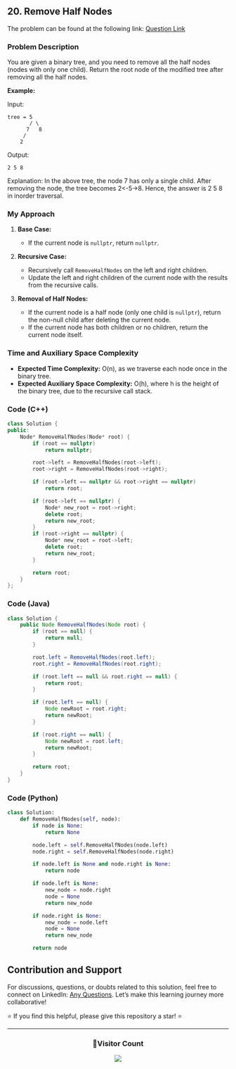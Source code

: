 ## 20. Remove Half Nodes

The problem can be found at the following link: [Question Link](https://www.geeksforgeeks.org/problems/remove-half-nodes/1)

### Problem Description

You are given a binary tree, and you need to remove all the half nodes (nodes with only one child). Return the root node of the modified tree after removing all the half nodes.

**Example:**

Input:

```
tree = 5
       / \
      7   8
     /
    2
```

Output:

```
2 5 8
```

Explanation: In the above tree, the node 7 has only a single child. After removing the node, the tree becomes 2<-5->8. Hence, the answer is 2 5 8 in inorder traversal.

### My Approach

1. **Base Case:**

   - If the current node is `nullptr`, return `nullptr`.

2. **Recursive Case:**

   - Recursively call `RemoveHalfNodes` on the left and right children.
   - Update the left and right children of the current node with the results from the recursive calls.

3. **Removal of Half Nodes:**
   - If the current node is a half node (only one child is `nullptr`), return the non-null child after deleting the current node.
   - If the current node has both children or no children, return the current node itself.

### Time and Auxiliary Space Complexity

- **Expected Time Complexity:** O(n), as we traverse each node once in the binary tree.
- **Expected Auxiliary Space Complexity:** O(h), where h is the height of the binary tree, due to the recursive call stack.

### Code (C++)

```cpp
class Solution {
public:
    Node* RemoveHalfNodes(Node* root) {
        if (root == nullptr)
            return nullptr;

        root->left = RemoveHalfNodes(root->left);
        root->right = RemoveHalfNodes(root->right);

        if (root->left == nullptr && root->right == nullptr)
            return root;

        if (root->left == nullptr) {
            Node* new_root = root->right;
            delete root;
            return new_root;
        }
        if (root->right == nullptr) {
            Node* new_root = root->left;
            delete root;
            return new_root;
        }

        return root;
    }
};
```

### Code (Java)

```java
class Solution {
    public Node RemoveHalfNodes(Node root) {
        if (root == null) {
            return null;
        }

        root.left = RemoveHalfNodes(root.left);
        root.right = RemoveHalfNodes(root.right);

        if (root.left == null && root.right == null) {
            return root;
        }

        if (root.left == null) {
            Node newRoot = root.right;
            return newRoot;
        }

        if (root.right == null) {
            Node newRoot = root.left;
            return newRoot;
        }

        return root;
    }
}
```

### Code (Python)

```python
class Solution:
    def RemoveHalfNodes(self, node):
        if node is None:
            return None

        node.left = self.RemoveHalfNodes(node.left)
        node.right = self.RemoveHalfNodes(node.right)

        if node.left is None and node.right is None:
            return node

        if node.left is None:
            new_node = node.right
            node = None
            return new_node

        if node.right is None:
            new_node = node.left
            node = None
            return new_node

        return node
```

## Contribution and Support

For discussions, questions, or doubts related to this solution, feel free to connect on LinkedIn: [Any Questions](https://www.linkedin.com/in/patel-hetkumar-sandipbhai-8b110525a/). Let’s make this learning journey more collaborative!

⭐ If you find this helpful, please give this repository a star! ⭐

---

<div align="center">
  <h3><b>📍Visitor Count</b></h3>
</div>

<p align="center">
  <img src="https://visitor-badge.laobi.icu/badge?page_id=Hunterdii.GeeksforGeeks-POTD" />
</p>
